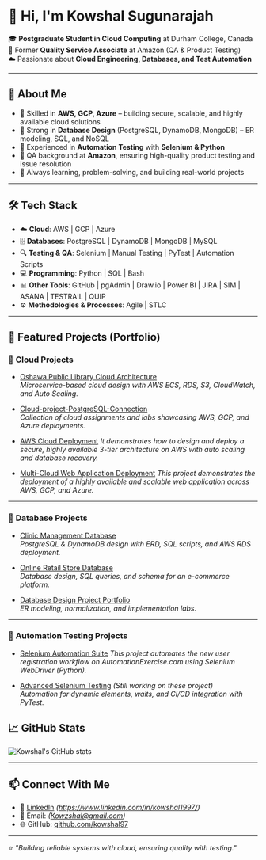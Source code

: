 # 👋 Hi, I'm Kowshal Sugunarajah  

🎓 **Postgraduate Student in Cloud Computing** at Durham College, Canada  
💼 Former **Quality Service Associate** at Amazon (QA & Product Testing)  
☁️ Passionate about **Cloud Engineering, Databases, and Test Automation**  

---

## 🚀 About Me
- 🔹 Skilled in **AWS, GCP, Azure** – building secure, scalable, and highly available cloud solutions  
- 🔹 Strong in **Database Design** (PostgreSQL, DynamoDB, MongoDB) – ER modeling, SQL, and NoSQL  
- 🔹 Experienced in **Automation Testing** with **Selenium & Python**  
- 🔹 QA background at **Amazon**, ensuring high-quality product testing and issue resolution  
- 🔹 Always learning, problem-solving, and building real-world projects  

---

## 🛠️ Tech Stack
- ☁️ **Cloud**: AWS | GCP | Azure  
- 🗄️ **Databases**: PostgreSQL | DynamoDB | MongoDB | MySQL  
- 🔍 **Testing & QA**: Selenium | Manual Testing | PyTest | Automation Scripts  
- 💻 **Programming**: Python | SQL | Bash  
- 📊 **Other Tools**: GitHub | pgAdmin | Draw.io | Power BI  | JIRA | SIM | ASANA | TESTRAIL | QUIP
- ⚙️ **Methodologies & Processes**: Agile | STLC 

---

## 📂 Featured Projects (Portfolio)

### 🔹 **Cloud Projects**
- [Oshawa Public Library Cloud Architecture](https://github.com/kowshal97/Oshawa-Public-Library-Cloud-Architecture)  
  *Microservice-based cloud design with AWS ECS, RDS, S3, CloudWatch, and Auto Scaling.*  

- [Cloud-project-PostgreSQL-Connection](https://github.com/kowshal97/cloud-project-PostgreSQL-Connection)  
  *Collection of cloud assignments and labs showcasing AWS, GCP, and Azure deployments.*

- [AWS Cloud Deployment](https://github.com/kowshal97/AWS-Cloud-Deployment)
  *It demonstrates how to design and deploy a secure, highly available 3-tier architecture on AWS with auto scaling and database recovery.*

- [Multi-Cloud Web Application Deployment](https://github.com/kowshal97/Multi-Cloud-Web-Server-Deployment)
 *This project demonstrates the deployment of a highly available and scalable web application across AWS, GCP, and Azure.*

---

### 🔹 **Database Projects**
- [Clinic Management Database](https://github.com/kowshal97/clinic-management-database)  
  *PostgreSQL & DynamoDB design with ERD, SQL scripts, and AWS RDS deployment.*  

- [Online Retail Store Database](https://github.com/kowshal97/Online-Retail-Store-database)  
  *Database design, SQL queries, and schema for an e-commerce platform.*  

- [Database Design Project Portfolio](https://github.com/kowshal97/Database-design-project-)  
  *ER modeling, normalization, and implementation labs.*  

---

### 🔹 **Automation Testing Projects**
- [Selenium Automation Suite](https://github.com/kowshal97/Automation-Project-New-User-Signup) 
  *This project automates the new user registration workflow on AutomationExercise.com using Selenium WebDriver (Python).*  

- [Advanced Selenium Testing](#) *(Still working on these project)*  
  *Automation for dynamic elements, waits, and CI/CD integration with PyTest.*  


## 📈 GitHub Stats
![Kowshal's GitHub stats](https://github-readme-stats.vercel.app/api?username=kowshal97&show_icons=true&theme=tokyonight)  

---

## 📫 Connect With Me
- 💼 [LinkedIn](https://www.linkedin.com/) *(https://www.linkedin.com/in/kowshal1997/)*  
- 📧 Email: *(Kowzshal@gmail.com)*  
- 🌐 GitHub: [github.com/kowshal97](https://github.com/kowshal97)  

---

⭐ *"Building reliable systems with cloud, ensuring quality with testing."*
